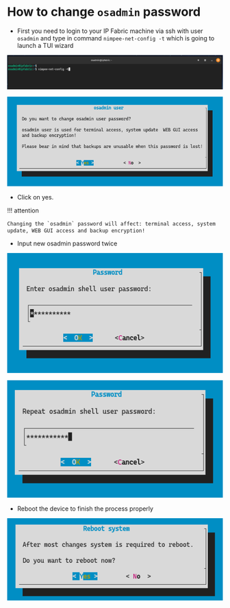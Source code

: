 # How to change `osadmin` password

- First you need to login to your IP Fabric machine via ssh with user `osadmin` and type in command `nimpee-net-config -t` which is going to launch a TUI wizard
    
![Change_osadmin_pass_command](osadmin_password_change1.png) 

![Change_osadmin_pass_TUI_!](osadmin_password_change2.png)

- Click on yes.

!!! attention
    
    Changing the `osadmin` password will affect: terminal access, system update, WEB GUI access and backup encryption!

- Input new osadmin password twice

![Input_new_osadmin_password](osadmin_password_change3.png)

![Confirmed_new_osadmin_password](osadmin_password_change4.png)


- Reboot the device to finish the process properly

![Reboot](osadmin_password_change5.png)
